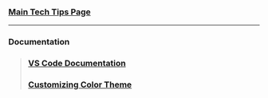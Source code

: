 ### [Main Tech Tips Page](https://github.com/sethfuller/tips/blob/main/tech_tips/README.md)

----------
<a name="top"></a>

### Documentation
> ### [VS Code Documentation](https://code.visualstudio.com/docs)
> ### [Customizing Color Theme](https://code.visualstudio.com/docs/getstarted/themes#_customizing-a-color-theme)
